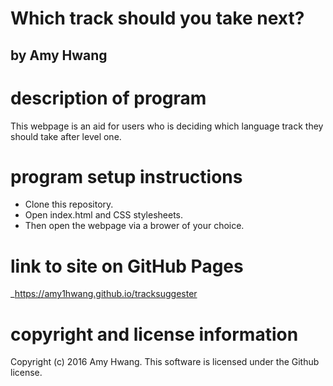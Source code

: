 # Which track should you take next?
## by Amy Hwang

# description of program
This webpage is an aid for users who is deciding which language track they should take after level one.

# program setup instructions
* Clone this repository.
* Open index.html and CSS stylesheets.
* Then open the webpage via a brower of your choice.

# link to site on GitHub Pages
_https://amy1hwang.github.io/tracksuggester

# copyright and license information
Copyright (c) 2016 Amy Hwang. This software is licensed under the Github license.
